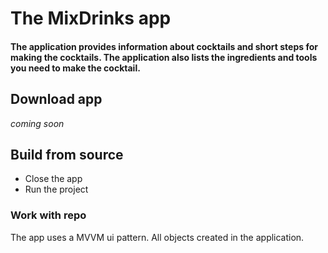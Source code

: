 # The MixDrinks app

#### The application provides information about cocktails and short steps for making the cocktails. The application also lists the ingredients and tools you need to make the cocktail.

## Download app

*coming soon*

## Build from source

* Close the app
* Run the project

### Work with repo

The app uses a MVVM ui pattern. All objects created in the application. 
